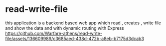 # read-write-file
this application is a backend based web app which read , creates , write file and show the data and with dynamic routing with Express  
https://github.com/Warfare-athens/read-write-file/assets/136609989/c3685aed-438d-472b-a8eb-b7175d3dcab3
